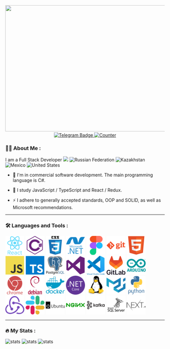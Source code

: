 <div id="header" align="center">
  <img src="https://raw.githubusercontent.com/TheDudeThatCode/TheDudeThatCode/master/Assets/Developer.gif" width=600px height=400px />
  <div id="badges">
  <a href="https://t.me/belovadik">
    <img src="https://img.shields.io/badge/Telegram-blue?logo=telegram&logoColor=white&style=for-the-badge" alt="Telegram Badge" height=30px />
    <img src="https://komarev.com/ghpvc/?username=BigMakCode&style=flat-square&color=green" alt="Counter" height=30px />
  </a>
</div>
</div>

### :man_technologist: About Me :

I am a Full Stack Developer <img src="https://media.giphy.com/media/WUlplcMpOCEmTGBtBW/giphy.gif" width="30"> ![Russian Federation](https://raw.githubusercontent.com/stevenrskelton/flag-icon/master/png/16/country-4x3/ru.png "Russian Federation") ![Kazakhstan](https://raw.githubusercontent.com/stevenrskelton/flag-icon/master/png/16/country-4x3/kz.png "kazakhstan") ![Mexico](https://raw.githubusercontent.com/stevenrskelton/flag-icon/master/png/16/country-4x3/mx.png "Mexico") ![United States](https://raw.githubusercontent.com/stevenrskelton/flag-icon/master/png/16/country-4x3/us.png "United States")

- :telescope: I'm in commercial software development. The main programming language is C#.

- :seedling: I study JavaScript / TypeScript and React / Redux.

- :zap: I adhere to generally accepted standards, OOP and SOLID, as well as Microsoft recommendations.

---

### :hammer_and_wrench: Languages and Tools :

<div>
  <img src="https://raw.githubusercontent.com/devicons/devicon/master/icons/react/react-original-wordmark.svg" title="React" alt="React" width="60" height="60" />
  <img src="https://raw.githubusercontent.com/devicons/devicon/master/icons/csharp/csharp-line.svg" title="csharp" alt="csharp" width="60" height="60" />
  <img src="https://raw.githubusercontent.com/devicons/devicon/master/icons/css3/css3-original-wordmark.svg" title="css3" alt="css3" width="60" height="60" />
  <img src="https://raw.githubusercontent.com/devicons/devicon/master/icons/dot-net/dot-net-plain-wordmark.svg" title="dot-net" alt="dot-net" width="60" height="60" />
  <img src="https://raw.githubusercontent.com/devicons/devicon/master/icons/figma/figma-original.svg" title="figma" alt="figma" width="60" height="60" />
  <img src="https://raw.githubusercontent.com/devicons/devicon/master/icons/git/git-plain-wordmark.svg" title="git" alt="git " width="60" height="60" />
  <img src="https://raw.githubusercontent.com/devicons/devicon/master/icons/html5/html5-original.svg" title="HTML5" alt="HTML" width="60" height="60" />
  <img src="https://raw.githubusercontent.com/devicons/devicon/master/icons/javascript/javascript-original.svg" title="JavaScript" alt="JavaScript" width="60" height="60" />
  <img src="https://raw.githubusercontent.com/devicons/devicon/master/icons/typescript/typescript-original.svg" title="TypeScript" alt="TypeScript" width="60" height="60" />  
  <img src="https://raw.githubusercontent.com/devicons/devicon/master/icons/postgresql/postgresql-original-wordmark.svg" title="postgresql" alt="postgresql" width="60" height="60" />
  <img src="https://raw.githubusercontent.com/devicons/devicon/master/icons/visualstudio/visualstudio-plain.svg" title="visualstudio"  alt="visualstudio" width="60" height="60" />
  <img src="https://raw.githubusercontent.com/devicons/devicon/master/icons/vscode/vscode-original-wordmark.svg" title="vscode" alt="vscode" width="60" height="60" />
  <img src="https://raw.githubusercontent.com/devicons/devicon/master/icons/gitlab/gitlab-original-wordmark.svg" title="gitlab" alt="gitlab" width="60" height="60" />
  <img src="https://raw.githubusercontent.com/devicons/devicon/master/icons/arduino/arduino-original-wordmark.svg" title="arduino" alt="arduino" width="60" height="60" />
  <img src="https://raw.githubusercontent.com/devicons/devicon/master/icons/chrome/chrome-plain-wordmark.svg" title="chrome" alt="chrome" width="60" height="60" />
  <img src="https://raw.githubusercontent.com/devicons/devicon/master/icons/debian/debian-plain-wordmark.svg" title="debian" alt="debian" width="60" height="60" />
  <img src="https://raw.githubusercontent.com/devicons/devicon/master/icons/docker/docker-plain-wordmark.svg" title="docker" alt="docker" width="60" height="60" />
  <img src="https://raw.githubusercontent.com/devicons/devicon/master/icons/dotnetcore/dotnetcore-original.svg" title="dotnetcore" alt="dotnetcore" width="60" height="60" />
  <img src="https://raw.githubusercontent.com/devicons/devicon/master/icons/linux/linux-original.svg" title="linux" alt="linux" width="60" height="60" />
  <img src="https://raw.githubusercontent.com/devicons/devicon/master/icons/materialui/materialui-original.svg" title="materialui" alt="materialui" width="60" height="60" />
  <img src="https://raw.githubusercontent.com/devicons/devicon/master/icons/python/python-original-wordmark.svg" title="python" alt="python" width="60" height="60" />
  <img src="https://raw.githubusercontent.com/devicons/devicon/master/icons/redux/redux-original.svg" title="redux" alt="redux" width="60" height="60" />
  <img src="https://raw.githubusercontent.com/devicons/devicon/master/icons/slack/slack-original.svg" title="slack" alt="slack" width="60" height="60" />
  <img src="https://raw.githubusercontent.com/devicons/devicon/master/icons/ubuntu/ubuntu-plain-wordmark.svg" title="ubuntu" alt="ubuntu" width="60" height="60" />
  <img src="https://raw.githubusercontent.com/devicons/devicon/master/icons/nginx/nginx-original.svg" title="nginx" alt="nginx" width="60" height="60" />
  
  <img src="https://raw.githubusercontent.com/devicons/devicon/master/icons/apachekafka/apachekafka-original-wordmark.svg" title="kafka" alt="kafka" width="60" height="60" />
  <img src="https://raw.githubusercontent.com/devicons/devicon/master/icons/microsoftsqlserver/microsoftsqlserver-plain-wordmark.svg" title="microsoftsqlserver" alt="microsoftsqlserver" width="60" height="60" />
  <img src="https://raw.githubusercontent.com/devicons/devicon/master/icons/nextjs/nextjs-original-wordmark.svg" title="nextjs" alt="nextjs" width="60" height="60" />
  
</div>

---

### :fire: My Stats :
<div>
<img src="https://github-readme-stats-alirezanet.vercel.app/api?username=bigmakcode&show_icons=true&theme=tokyonight" title="stats" alt="stats" width="400px" height="300px" />
<img src="http://github-readme-streak-stats.herokuapp.com?user=BigMakCode&theme=dark&background=000000" title="stats" alt="stats" width="400px" height="300px" />
<img src="https://github-readme-stats.vercel.app/api/top-langs/?username=Nastiks&theme=dark&background=000000" title="stats" alt="stats" width="800px" height="300px" />
</div>
